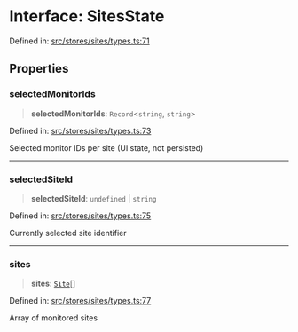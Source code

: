 # Interface: SitesState

Defined in: [src/stores/sites/types.ts:71](https://github.com/Nick2bad4u/Uptime-Watcher/blob/2a45eeb1723f8f7089001af2c92aa07d82dfe7e4/src/stores/sites/types.ts#L71)

## Properties

### selectedMonitorIds

> **selectedMonitorIds**: `Record`\<`string`, `string`\>

Defined in: [src/stores/sites/types.ts:73](https://github.com/Nick2bad4u/Uptime-Watcher/blob/2a45eeb1723f8f7089001af2c92aa07d82dfe7e4/src/stores/sites/types.ts#L73)

Selected monitor IDs per site (UI state, not persisted)

***

### selectedSiteId

> **selectedSiteId**: `undefined` \| `string`

Defined in: [src/stores/sites/types.ts:75](https://github.com/Nick2bad4u/Uptime-Watcher/blob/2a45eeb1723f8f7089001af2c92aa07d82dfe7e4/src/stores/sites/types.ts#L75)

Currently selected site identifier

***

### sites

> **sites**: [`Site`](../../../../../shared/types/interfaces/Site.md)[]

Defined in: [src/stores/sites/types.ts:77](https://github.com/Nick2bad4u/Uptime-Watcher/blob/2a45eeb1723f8f7089001af2c92aa07d82dfe7e4/src/stores/sites/types.ts#L77)

Array of monitored sites
